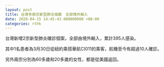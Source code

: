 ```yaml
---
layout: post
title: 台灣多兩宗新型肺炎個案　全部境外輸入
date: 2020-04-15 14:45:43.000000000 +08:00
categories: rthk
---
```


台灣新增2宗新型肺炎確診個案，全部由境外輸入，累計395人感染。

其中1名患者為3月30日從紐約乘搭華航CI011的乘客，航機至今有超過10人確診。

另外兩宗分別為60多歲和20多歲的女性，都是從美國返回。
